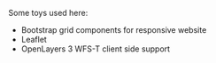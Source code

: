 Some toys used here:

* Bootstrap grid components for responsive website
* Leaflet
* OpenLayers 3 WFS-T client side  support

